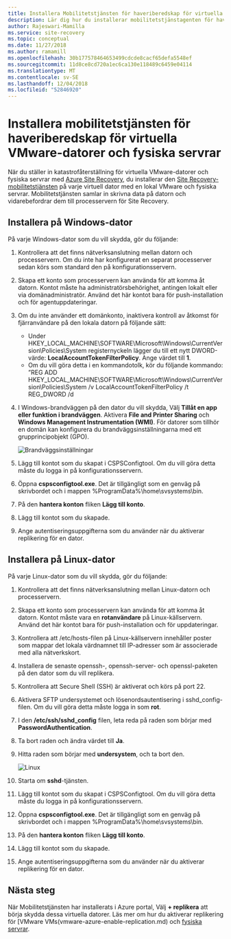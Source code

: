 ```yaml
---
title: Installera Mobilitetstjänsten för haveriberedskap för virtuella VMware-datorer och fysiska servrar till Azure | Microsoft Docs
description: Lär dig hur du installerar mobilitetstjänstagenten för haveriberedskap för virtuella VMware-datorer och fysiska servrar till Azure med Azure Site Recovery-tjänsten.
author: Rajeswari-Mamilla
ms.service: site-recovery
ms.topic: conceptual
ms.date: 11/27/2018
ms.author: ramamill
ms.openlocfilehash: 30b177578464653499cdcde8cacf65defa5548ef
ms.sourcegitcommit: 11d8ce8cd720a1ec6ca130e118489c6459e04114
ms.translationtype: MT
ms.contentlocale: sv-SE
ms.lasthandoff: 12/04/2018
ms.locfileid: "52846920"
---
```

# <a name="install-the-mobility-service-for-disaster-recovery-of-vmware-vms-and-physical-servers"></a>Installera mobilitetstjänsten för haveriberedskap för virtuella VMware-datorer och fysiska servrar

När du ställer in katastrofåterställning för virtuella VMware-datorer och fysiska servrar med [Azure Site Recovery](site-recovery-overview.md), du installerar den [Site Recovery-mobilitetstjänsten](vmware-physical-mobility-service-overview.md) på varje virtuell dator med en lokal VMware och fysiska servrar.  Mobilitetstjänsten samlar in skrivna data på datorn och vidarebefordrar dem till processervern för Site Recovery.

## <a name="install-on-windows-machine"></a>Installera på Windows-dator

På varje Windows-dator som du vill skydda, gör du följande:

1. Kontrollera att det finns nätverksanslutning mellan datorn och processervern. Om du inte har konfigurerat en separat processerver sedan körs som standard den på konfigurationsservern.
1. Skapa ett konto som processervern kan använda för att komma åt datorn. Kontot måste ha administratörsbehörighet, antingen lokalt eller via domänadministratör. Använd det här kontot bara för push-installation och för agentuppdateringar.
2. Om du inte använder ett domänkonto, inaktivera kontroll av åtkomst för fjärranvändare på den lokala datorn på följande sätt:
    - Under HKEY_LOCAL_MACHINE\SOFTWARE\Microsoft\Windows\CurrentVersion\Policies\System registernyckeln lägger du till ett nytt DWORD-värde: **LocalAccountTokenFilterPolicy**. Ange värdet till **1**.
    -  Om du vill göra detta i en kommandotolk, kör du följande kommando:  
   ”REG ADD HKEY_LOCAL_MACHINE\SOFTWARE\Microsoft\Windows\CurrentVersion\Policies\System /v LocalAccountTokenFilterPolicy /t REG_DWORD /d
3. I Windows-brandväggen på den dator du vill skydda, Välj **Tillåt en app eller funktion i brandväggen**. Aktivera **File and Printer Sharing** och **Windows Management Instrumentation (WMI)**. För datorer som tillhör en domän kan konfigurera du brandväggsinställningarna med ett grupprincipobjekt (GPO).

   ![Brandväggsinställningar](./media/vmware-azure-install-mobility-service/mobility1.png)

4. Lägg till kontot som du skapat i CSPSConfigtool. Om du vill göra detta måste du logga in på konfigurationsservern.
5. Öppna **cspsconfigtool.exe**. Det är tillgängligt som en genväg på skrivbordet och i mappen %ProgramData%\home\svsystems\bin.
6. På den **hantera konton** fliken **Lägg till konto**.
7. Lägg till kontot som du skapade.
8. Ange autentiseringsuppgifterna som du använder när du aktiverar replikering för en dator.

## <a name="install-on-linux-machine"></a>Installera på Linux-dator

På varje Linux-dator som du vill skydda, gör du följande:

1. Kontrollera att det finns nätverksanslutning mellan Linux-datorn och processervern.
2. Skapa ett konto som processervern kan använda för att komma åt datorn. Kontot måste vara en **rotanvändare** på Linux-källservern. Använd det här kontot bara för push-installation och för uppdateringar.
3. Kontrollera att /etc/hosts-filen på Linux-källservern innehåller poster som mappar det lokala värdnamnet till IP-adresser som är associerade med alla nätverkskort.
4. Installera de senaste openssh-, openssh-server- och openssl-paketen på den dator som du vill replikera.
5. Kontrollera att Secure Shell (SSH) är aktiverat och körs på port 22.
4. Aktivera SFTP undersystemet och lösenordsautentisering i sshd_config-filen. Om du vill göra detta måste logga in som **rot**.
5. I den **/etc/ssh/sshd_config** filen, leta reda på raden som börjar med **PasswordAuthentication**.
6. Ta bort raden och ändra värdet till **Ja**.
7. Hitta raden som börjar med **undersystem**, och ta bort den.

      ![Linux](./media/vmware-azure-install-mobility-service/mobility2.png)

8. Starta om **sshd**-tjänsten.
9. Lägg till kontot som du skapat i CSPSConfigtool. Om du vill göra detta måste du logga in på konfigurationsservern.
10. Öppna **cspsconfigtool.exe**. Det är tillgängligt som en genväg på skrivbordet och i mappen %ProgramData%\home\svsystems\bin.
11. På den **hantera konton** fliken **Lägg till konto**.
12. Lägg till kontot som du skapade.
13. Ange autentiseringsuppgifterna som du använder när du aktiverar replikering för en dator.

## <a name="next-steps"></a>Nästa steg

När Mobilitetstjänsten har installerats i Azure portal, Välj **+ replikera** att börja skydda dessa virtuella datorer. Läs mer om hur du aktiverar replikering för [VMware VMs(vmware-azure-enable-replication.md) och [fysiska servrar](physical-azure-disaster-recovery.md#enable-replication).


